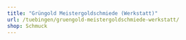 ```yaml
---
title: "Grüngold Meistergoldschmiede (Werkstatt)"
url: /tuebingen/gruengold-meistergoldschmiede-werkstatt/
shop: Schmuck
---
```

